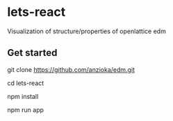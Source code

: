# lets-react
Visualization of structure/properties of openlattice edm

## Get started
git clone https://github.com/anzioka/edm.git

cd lets-react

npm install

npm run app

